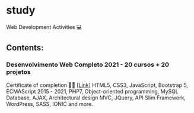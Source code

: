 # study
Web Development Activities :computer:

## Contents:
### Desenvolvimento Web Completo 2021 - 20 cursos + 20 projetos
Certificate of completion :man_student: [[Link]](https://www.udemy.com/certificate/UC-d2a53415-6284-4828-8291-ba1e2e8e10f6/)
HTML5, CSS3, JavaScript, Bootstrap 5, ECMAScript 2015 - 2021, PHP7, Object-oriented programming, MySQL Database, AJAX, Architectural design MVC, JQuery, API Slim Framework, WordPress, SASS, IONIC and more.
